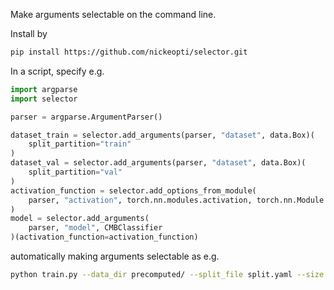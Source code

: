 Make arguments selectable on the command line.

Install by
```sh
pip install https://github.com/nickeopti/selector.git
```

In a script, specify e.g.
```python
import argparse
import selector

parser = argparse.ArgumentParser()

dataset_train = selector.add_arguments(parser, "dataset", data.Box)(
    split_partition="train"
)
dataset_val = selector.add_arguments(parser, "dataset", data.Box)(
    split_partition="val"
)
activation_function = selector.add_options_from_module(
    parser, "activation", torch.nn.modules.activation, torch.nn.Module
)
model = selector.add_arguments(
    parser, "model", CMBClassifier
)(activation_function=activation_function)
```
automatically making arguments selectable as e.g.
```sh
python train.py --data_dir precomputed/ --split_file split.yaml --size 20 --threshold 0.2 --input_type image --activation ReLU --model_depth 8 --learning_rate 0.0003
```

